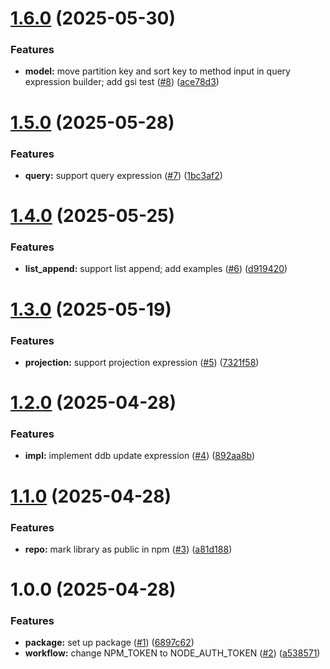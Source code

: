 # [1.6.0](https://github.com/Nan0416/ddb-utils/compare/v1.5.0...v1.6.0) (2025-05-30)


### Features

* **model:** move partition key and sort key to method input in query expression builder; add gsi test ([#8](https://github.com/Nan0416/ddb-utils/issues/8)) ([ace78d3](https://github.com/Nan0416/ddb-utils/commit/ace78d3b73d6ca03e8282aa3d6b7069028a2d6e9))

# [1.5.0](https://github.com/Nan0416/ddb-utils/compare/v1.4.0...v1.5.0) (2025-05-28)


### Features

* **query:** support query expression ([#7](https://github.com/Nan0416/ddb-utils/issues/7)) ([1bc3af2](https://github.com/Nan0416/ddb-utils/commit/1bc3af2457c0cb23b02b5b51d3536170d0225f17))

# [1.4.0](https://github.com/Nan0416/ddb-utils/compare/v1.3.0...v1.4.0) (2025-05-25)


### Features

* **list_append:** support list append; add examples ([#6](https://github.com/Nan0416/ddb-utils/issues/6)) ([d919420](https://github.com/Nan0416/ddb-utils/commit/d919420824ca89ab978df76ee9ac665699997c92))

# [1.3.0](https://github.com/Nan0416/ddb-utils/compare/v1.2.0...v1.3.0) (2025-05-19)


### Features

* **projection:** support projection expression ([#5](https://github.com/Nan0416/ddb-utils/issues/5)) ([7321f58](https://github.com/Nan0416/ddb-utils/commit/7321f58087cb9ee409e109dc60349b2a37f39277))

# [1.2.0](https://github.com/Nan0416/ddb-utils/compare/v1.1.0...v1.2.0) (2025-04-28)


### Features

* **impl:** implement ddb update expression ([#4](https://github.com/Nan0416/ddb-utils/issues/4)) ([892aa8b](https://github.com/Nan0416/ddb-utils/commit/892aa8bf1be703aababe394cab7be736bc98521b))

# [1.1.0](https://github.com/Nan0416/ddb-utils/compare/v1.0.0...v1.1.0) (2025-04-28)


### Features

* **repo:** mark library as public in npm ([#3](https://github.com/Nan0416/ddb-utils/issues/3)) ([a81d188](https://github.com/Nan0416/ddb-utils/commit/a81d188c5437c4548f8fbad82ea05aa56000b6dc))

# 1.0.0 (2025-04-28)


### Features

* **package:** set up package ([#1](https://github.com/Nan0416/ddb-utils/issues/1)) ([6897c62](https://github.com/Nan0416/ddb-utils/commit/6897c62a6e709e69778a778d634a18fec085e1e2))
* **workflow:** change NPM_TOKEN to NODE_AUTH_TOKEN ([#2](https://github.com/Nan0416/ddb-utils/issues/2)) ([a538571](https://github.com/Nan0416/ddb-utils/commit/a538571c7fc83c6e89dc8470ac1912acd55dbe8f))
